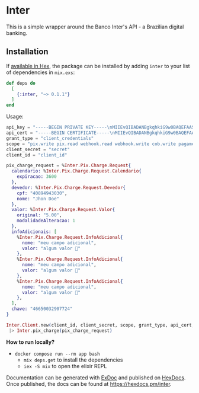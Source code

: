 # Inter

This is a simple wrapper around the Banco Inter's API - a Brazilian digital banking.

## Installation

If [available in Hex](https://hex.pm/docs/publish), the package can be installed
by adding `inter` to your list of dependencies in `mix.exs`:

```elixir
def deps do
  [
    {:inter, "~> 0.1.1"}
  ]
end
```


Usage:
```elixir
api_key = "-----BEGIN PRIVATE KEY-----\nMIIEvQIBADANBgkqhkiG9w0BAQEFAASCBKcwggSjAgEAAoIBAQDQ8Z4ZQ8Z4ZQ8Z\n-----END PRIVATE KEY-----\n"
api_cert = "-----BEGIN CERTIFICATE-----\nMIIEvQIBADANBgkqhkiG9w0BAQEFAASCBKcwggSjAgEAAoIBAQDQ8Z4ZQ8Z4ZQ8Z\n-----END CERTIFICATE-----\n"
grant_type = "client_credentials"
scope = "pix.write pix.read webhook.read webhook.write cob.write pagamento-pix.write"
client_secret = "secret"
client_id = "client_id"

pix_charge_request = %Inter.Pix.Charge.Request{
  calendario: %Inter.Pix.Charge.Request.Calendario{
    expiracao: 3600
  },
  devedor: %Inter.Pix.Charge.Request.Devedor{
    cpf: "40894943030",
    nome: "Jhon Doe"
  },
  valor: %Inter.Pix.Charge.Request.Valor{
    original: "5.00", 
    modalidadeAlteracao: 1
  },
  infoAdicionais: [
    %Inter.Pix.Charge.Request.InfoAdicional{
      nome: "meu campo adicional", 
      valor: "algum valor 🤩"
    },
    %Inter.Pix.Charge.Request.InfoAdicional{
      nome: "meu campo adicional", 
      valor: "algum valor 🤩"
    },
    %Inter.Pix.Charge.Request.InfoAdicional{
      nome: "meu campo adicional", 
      valor: "algum valor 🤩"
    },
  ],
  chave: "46650032907724"
}

Inter.Client.new(client_id, client_secret, scope, grant_type, api_cert, api_key)
 |> Inter.pix_charge(pix_charge_request)
```

**How to run locally?**

- `docker compose run --rm app bash`
  - `mix deps.get` to install the dependencies
  - `iex -S mix` to open the elixir REPL

Documentation can be generated with [ExDoc](https://github.com/elixir-lang/ex_doc)
and published on [HexDocs](https://hexdocs.pm). Once published, the docs can
be found at <https://hexdocs.pm/inter>.
